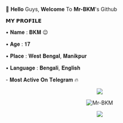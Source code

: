 👋 **Hello** Guys, **Welcome** To **Mr-BKM**'s Github

<p align="left">
𝗠𝗬 𝗣𝗥𝗢𝗙𝗜𝗟𝗘 
<p align="left">
• 𝐍𝐚𝐦𝐞 : 𝐁𝐊𝐌 😉
<p align="left">
• 𝐀𝐠𝐞 : 𝟏𝟕
<p align="left">
• 𝐏𝐥𝐚𝐜𝐞 : 𝐖𝐞𝐬𝐭 𝐁𝐞𝐧𝐠𝐚𝐥, 𝐌𝐚𝐧𝐢𝐤𝐩𝐮𝐫 
<p align="left">
• 𝐋𝐚𝐧𝐠𝐮𝐚𝐠𝐞 : 𝐁𝐞𝐧𝐠𝐚𝐥𝐢, 𝐄𝐧𝐠𝐥𝐢𝐬𝐡
<p align="left">
- 𝐌𝐨𝐬𝐭 𝐀𝐜𝐭𝐢𝐯𝐞 𝐎𝐧 𝐓𝐞𝐥𝐞𝐠𝐫𝐚𝐦 🔥
<p align="left">
  
<p align="center">
<img src="https://github-stats-alpha.vercel.app/api/?username=Mr-BKM&cc=000&tc=00ff00&ic=fff000&bc=fff" align="center">
</p>

<p align="center">
<img src="https://github-readme-stats.vercel.app/api?username=Mr-BKM&&show_icons=true&theme=midnight-purple" alt="Mr-BKM"/></p>

<p align="center">
<img src="https://github-readme-stats.vercel.app/api/top-langs/?username=Mr-BKM&layout=compact&theme=tokyonight" align="center">


  

